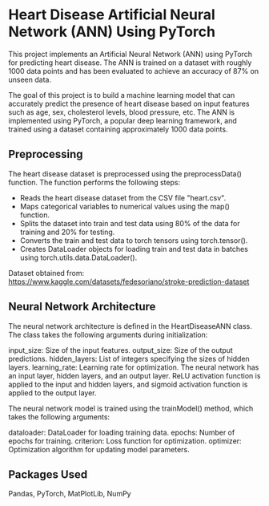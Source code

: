 # Heart Disease Artificial Neural Network (ANN) Using PyTorch
This project implements an Artificial Neural Network (ANN) using PyTorch for predicting heart disease. The ANN is trained on a dataset with roughly 1000 data points and has been evaluated to achieve an accuracy of 87% on unseen data.

The goal of this project is to build a machine learning model that can accurately predict the presence of heart disease based on input features such as age, sex, cholesterol levels, blood pressure, etc. The ANN is implemented using PyTorch, a popular deep learning framework, and trained using a dataset containing approximately 1000 data points.

## Preprocessing 

The heart disease dataset is preprocessed using the preprocessData() function. The function performs the following steps:

- Reads the heart disease dataset from the CSV file "heart.csv".
- Maps categorical variables to numerical values using the map() function.
- Splits the dataset into train and test data using 80% of the data for training and 20% for testing.
- Converts the train and test data to torch tensors using torch.tensor().
- Creates DataLoader objects for loading train and test data in batches using torch.utils.data.DataLoader().

Dataset obtained from: https://www.kaggle.com/datasets/fedesoriano/stroke-prediction-dataset

## Neural Network Architecture 

The neural network architecture is defined in the HeartDiseaseANN class. The class takes the following arguments during initialization:

input_size: Size of the input features.
output_size: Size of the output predictions.
hidden_layers: List of integers specifying the sizes of hidden layers.
learning_rate: Learning rate for optimization.
The neural network has an input layer, hidden layers, and an output layer. ReLU activation function is applied to the input and hidden layers, and sigmoid activation function is applied to the output layer.

The neural network model is trained using the trainModel() method, which takes the following arguments:

dataloader: DataLoader for loading training data.
epochs: Number of epochs for training.
criterion: Loss function for optimization.
optimizer: Optimization algorithm for updating model parameters.

## Packages Used

Pandas, PyTorch, MatPlotLib, NumPy
